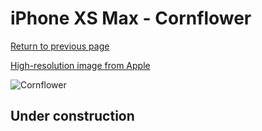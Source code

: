 # iPhone XS Max - Cornflower

[Return to previous page](/iphone_x)

[High-resolution image from Apple](https://store.storeimages.cdn-apple.com/8756/as-images.apple.com/is/MVFT2?wid=4500&hei=4500&fmt=png)

<div style="width: 500px"><img src="/almost_uncompressed/MVFT2.webp" alt="Cornflower"></div>

## Under construction
